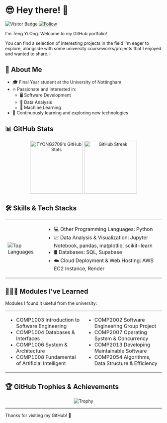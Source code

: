 # 😎 Hey there! 👋
![Visitor Badge](https://visitor-badge.laobi.icu/badge?page_id=TYONG2709) [![Follow](https://img.shields.io/github/followers/TYONG2709?label=Follow&style=social)](https://github.com/TYONG2709)

I'm Teng Yi Ong. Welcome to my GitHub portfolio! 

You can find a selection of interesting projects in the field I'm eager to explore, alongside with some university courseworks/projects that I enjoyed and wanted to share.💡 

## 🚀 About Me
- 🎓 Final Year student at the University of Nottingham
- 🔥 Passionate and interested in: 
  - 🖥️ Software Development
  - 📶 Data Analysis
  - 🤖 Machine Learning
- 🌱 Continuously learning and exploring new technologies

## 📊 GitHub Stats
<p align="center">
  <img src="https://github-readme-stats.vercel.app/api?username=TYONG2709&show_icons=true&hide_border=true&theme=tokyonight" height=170px alt="TYONG2709's GitHub Stats" />
  <img src="https://streak-stats.demolab.com?user=TYONG2709&hide_border=true&theme=tokyonight" height=170px alt="GitHub Streak" />
</p>

## 🛠️ Skills & Tech Stacks

<table style="width:100%; border:none">
  <tr>
    <td style="align:center;">
      <img src="https://github-readme-stats.vercel.app/api/top-langs/?username=TYONG2709&layout=compact&hide_border=true&theme=tokyonight" alt="Top Languages" />
    </td>
    <td>
      <ul>
        <li>💻 Other Programming Languages: Python</li>
        <li>📈 Data Analysis & Visualization: Jupyter Notebook, pandas, matplotlib, scikit-learn</li>
        <li>🛢️ Databases: SQL, Supabase</li>
        <li>☁️ Cloud Deployment & Web Hosting: AWS EC2 Instance, Render</li>
      </ul>
    </td>
  </tr>
</table>

## 👩🏻‍💻 Modules I've Learned
Modules I found it useful from the university:

<table style="width:100%; border:none;">
  <tr>
    <td style="width:50%; border:none;"> 
      <ul>
        <li>COMP1003 Introduction to Software Engineering</li>
        <li>COMP1004 Databases & Interfaces</li>
        <li>COMP1006 System & Architecture</li>
        <li>COMP1008 Fundamental of Artificial Intelligent</li>
      </ul>
    </td>
    <td style="width:50%; border:none;">
      <ul>
        <li>COMP2002 Software Engineering Group Project</li>
        <li>COMP2007 Operating System & Concurrency</li>
        <li>COMP2013 Developing Maintainable Software</li>
        <li>COMP2054 Algorithms, Data Structure & Efficiency</li>
      </ul>
    </td>
  </tr>
</table>

## 🏆 GitHub Trophies & Achievements
<p align="center">
  <img src="https://github-profile-trophy.vercel.app/?username=TYONG2709&theme=darkhub" alt="Trophy" />
</p>

---

Thanks for visiting my GitHub! 🙌
